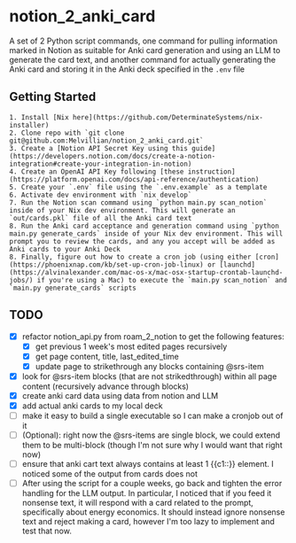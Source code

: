 # notion_2_anki_card

A set of 2 Python script commands, one command for pulling information marked in
Notion as suitable for Anki card generation and using an LLM to generate the
card text, and another command for actually generating the Anki card and storing
it in the Anki deck specified in the `.env` file

## Getting Started

    1. Install [Nix here](https://github.com/DeterminateSystems/nix-installer)
    2. Clone repo with `git clone git@github.com:Melvillian/notion_2_anki_card.git`
    3. Create a [Notion API Secret Key using this guide](https://developers.notion.com/docs/create-a-notion-integration#create-your-integration-in-notion)
    4. Create an OpenAI API Key following [these instruction](https://platform.openai.com/docs/api-reference/authentication)
    5. Create your `.env` file using the `.env.example` as a template
    6. Activate dev environment with `nix develop`
    7. Run the Notion scan command using `python main.py scan_notion` inside of your Nix dev environment. This will generate an `out/cards.pkl` file of all the Anki card text
    8. Run the Anki card acceptance and generation command using `python main.py generate_cards` inside of your Nix dev environment. This will prompt you to review the cards, and any you accept will be added as Anki cards to your Anki Deck
    8. Finally, figure out how to create a cron job (using either [cron](https://phoenixnap.com/kb/set-up-cron-job-linux) or [launchd](https://alvinalexander.com/mac-os-x/mac-osx-startup-crontab-launchd-jobs/) if you're using a Mac) to execute the `main.py scan_notion` and `main.py generate_cards` scripts

## TODO

- [x] refactor notion_api.py from roam_2_notion to get the following features:
  - [x] get previous 1 week's most edited pages recursively
  - [x] get page content, title, last_edited_time
  - [x] update page to strikethrough any blocks containing @srs-item
- [x] look for @srs-item blocks (that are not strikedthrough) within all page
      content (recursively advance through blocks)
- [x] create anki card data using data from notion and LLM
- [x] add actual anki cards to my local deck
- [ ] make it easy to build a single executable so I can make a cronjob out of
      it
- [ ] (Optional): right now the @srs-items are single block, we could extend
      them to be multi-block (though I'm not sure why I would want that right
      now)
- [ ] ensure that anki cart text always contains at least 1 {{c1::}} element. I
      noticed some of the output from cards does not
- [ ] After using the script for a couple weeks, go back and tighten the error
      handling for the LLM output. In particular, I noticed that if you feed it
      nonsense text, it will respond with a card related to the prompt,
      specifically about energy economics. It should instead ignore nonsense
      text and reject making a card, however I'm too lazy to implement and test
      that now.

